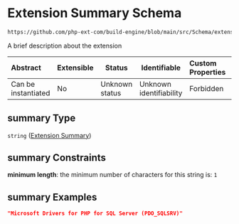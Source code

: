 # Extension Summary Schema

```txt
https://github.com/php-ext-com/build-engine/blob/main/src/Schema/extension.json#/properties/summary
```

A brief description about the extension


| Abstract            | Extensible | Status         | Identifiable            | Custom Properties | Additional Properties | Access Restrictions | Defined In                                                                     |
| :------------------ | ---------- | -------------- | ----------------------- | :---------------- | --------------------- | ------------------- | ------------------------------------------------------------------------------ |
| Can be instantiated | No         | Unknown status | Unknown identifiability | Forbidden         | Allowed               | none                | [extension.schema.json\*](../out/extension.schema.json "open original schema") |

## summary Type

`string` ([Extension Summary](extension-properties-extension-summary.md))

## summary Constraints

**minimum length**: the minimum number of characters for this string is: `1`

## summary Examples

```json
"Microsoft Drivers for PHP for SQL Server (PDO_SQLSRV)"
```
